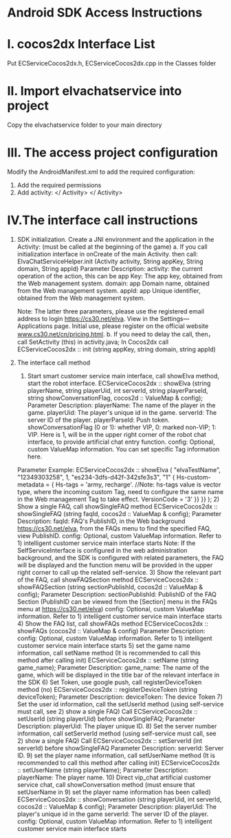 # Android SDK Access Instructions
# Ⅰ. cocos2dx Interface List
  Put ECServiceCocos2dx.h, ECServiceCocos2dx.cpp in the Classes folder
# Ⅱ. Import elvachatservice into project
  Copy the elvachatservice folder to your main directory
# Ⅲ. The access project configuration
  Modify the AndroidManifest.xml to add the required configuration:
  1. Add the required permissions
    <Uses-permission android: name = "android.permission.INTERNET" />
    <Uses-permission android: name = "android.permission.ACCESS_NETWORK_STATE" />
    <Uses-permission android: name = "android.permission.WRITE_EXTERNAL_STORAGE" />
    <Uses-permission android: name = "android.permission.READ_EXTERNAL_STORAGE" />
    <Uses-permission android: name = "android.permission.MOUNT_UNMOUNT_FILESYSTEMS" />
 2. Add activity:
    <Activity
        Android: name = "com.ljoy.chatbot.ChatMainActivity"
        Android: configChanges = "orientation | screenSize | locale"
        Android: screenOrientation = "portrait">
    </ Activity>
    <Activity
        Android: name = "com.ljoy.chatbot.FAQActivity"
        Android: configChanges = "orientation | screenSize | locale"
        Android: screenOrientation = "portrait">
</ Activity>
# Ⅳ.The interface call instructions
  1. SDK initialization. Create a JNI environment and the application in the Activity: (must be called at the beginning of the game)
    a. If you call initialization interface in onCreate of the main Activity. then call:
      ElvaChatServiceHelper.init (Activity activity, String appKey, String domain, String appId)
      Parameter Description:
      activity: the current operation of the action, this can be
      app Key: The app key, obtained from the Web management system.
      domain: app Domain name, obtained from the Web management system.
      appId: app Unique identifier, obtained from the Web management system.

      Note: The latter three parameters, please use the registered email address to login https://cs30.net/elva. View in the Settings—Applications page. Initial use, please register on the official website www.cs30.net/cn/pricing.html.
    b. If you need to delay the call, then，
     call SetActivity (this) in activity.java;
      In Cocos2dx call ECServiceCocos2dx :: init (string appKey, string domain, string appId)
  2. The interface call method
      1) Start smart customer service main interface, call showElva method, start the robot interface.
        ECServiceCocos2dx :: showElva (string playerName, string playerUid, int serverId, string playerParseId, string showConversationFlag, cocos2d :: ValueMap & config);
        Parameter Description:
          playerName: The name of the player in the game.
          playerUid: The player's unique id in the game.
          serverId: The server ID of the player.
          playerParseId: Push token.
          showConversationFlag (0 or 1): whether VIP, 0: marked non-VIP; 1: VIP. 
          Here is 1, will be in the upper right corner of the robot chat interface, to provide artificial chat entry function.
          config: Optional, custom ValueMap information. You can set specific Tag information here.

        Parameter Example:
          ECServiceCocos2dx :: showElva ( "elvaTestName", "12349303258", 1, "es234-3dfs-d42f-342sfe3s3", "1"
          {
            Hs-custom-metadata = {
              Hs-tags = 'army, recharge'. //Note: hs-tags value is vector type, where the incoming custom Tag, need to configure the same name in the Web management Tag to take effect.
              VersionCode = '3'
              }}
          }}
        );
      2) Show a single FAQ, call showSingleFAQ method
        ECServiceCocos2dx :: showSingleFAQ (string faqId, cocos2d :: ValueMap & config);
        Parameter Description:
          faqId: FAQ's PublishID, in the Web background https://cs30.net/elva, from the FAQs menu to find the specified FAQ, view PublishID.
          config: Optional, custom ValueMap information. Refer to 1) intelligent customer service main interface starts
Note: If the SelfServiceInterface is configured in the web administration background, and the SDK is configured with related parameters, the FAQ will be displayed and the function menu will be provided in the upper right corner to call up the related self-service.
      3) Show the relevant part of the FAQ, call showFAQSection method
        ECServiceCocos2dx :: showFAQSection (string sectionPublishId, cocos2d :: ValueMap & config);
        Parameter Description:
          sectionPublishId: PublishID of the FAQ Section (PublishID can be viewed from the [Section] menu in the FAQs menu at https://cs30.net/elva)
          config: Optional, custom ValueMap information. Refer to 1) intelligent customer service main interface starts
      4) Show the FAQ list, call showFAQs method
        ECServiceCocos2dx :: showFAQs (cocos2d :: ValueMap & config)
        Parameter Description:
          config: Optional, custom ValueMap information. Refer to 1) intelligent customer service main interface starts
      5) set the game name information, call setName method (It is recommended to call this method after calling init)        ECServiceCocos2dx :: setName (string game_name);
        Parameter Description:
          game_name: The name of the game, which will be displayed in the title bar of the relevant interface in the SDK
      6) Set Token, use google push, call registerDeviceToken method (no)
        ECServiceCocos2dx :: registerDeviceToken (string deviceToken);
        Parameter Description:
          deviceToken: The device Token
      7) Set the user id information, call the setUserId method (using self-service must call, see 2) show a single FAQ)
        Call ECServiceCocos2dx :: setUserId (string playerUid) before showSingleFAQ;
        Parameter Description:
          playerUid: The player unique ID.
      8) Set the server number information, call setServerId method (using self-service must call, see 2) show a single FAQ)
        Call ECServiceCocos2dx :: setServerId (int serverId) before showSingleFAQ
        Parameter Description:
          serverId: Server ID.
      9) set the player name information, call setUserName method (It is recommended to call this method after calling init)
ECServiceCocos2dx :: setUserName (string playerName);
Parameter Description:
playerName: The player name.
      10) Direct vip_chat artificial customer service chat, call showConversation method (must ensure that setUserName in 9) set the player name information has been called)
        ECServiceCocos2dx :: showConversation (string playerUid, int serverId, cocos2d :: ValueMap & config);
        Parameter Description:
          playerUid: The player's unique id in the game
          serverId: The server ID of the player.
          config: Optional, custom ValueMap information. Refer to 1) intelligent customer service main interface starts
